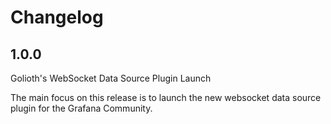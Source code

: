 # Changelog

## 1.0.0

Golioth's WebSocket Data Source Plugin Launch

The main focus on this release is to launch the new websocket data source plugin for the Grafana Community. 